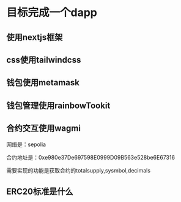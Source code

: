 # 目标完成一个dapp

## 使用nextjs框架

## css使用tailwindcss

## 钱包使用metamask

## 钱包管理使用rainbowTookit

## 合约交互使用wagmi

网络是：sepolia


合约地址是：0xe980e37De697598E0999D09B563e528be6E67316

需要实现的功能是获取合约的totalsupply,sysmbol,decimals

## ERC20标准是什么